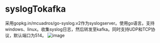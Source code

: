 # syslogTokafka
采用gopkg.in/mcuadros/go-syslog.v2作为syslogserver。使用go语言。支持windows、linux。收集syslog日志，然后转发至kafka。同时支持UDP和TCP协议，默认端口为514。
![image](https://user-images.githubusercontent.com/50061405/127242017-3fa92131-f75f-4785-b542-c697f62fbf97.png)
